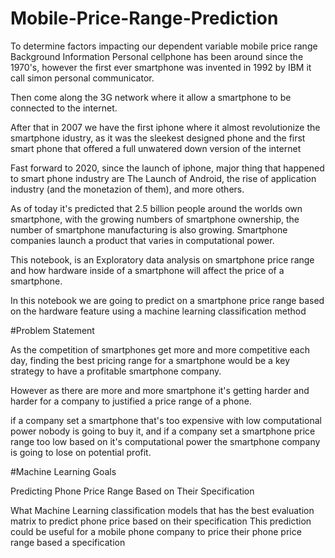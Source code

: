 # Mobile-Price-Range-Prediction
To determine factors impacting our dependent variable mobile price range
Background Information
Personal cellphone has been around since the 1970's, however the first ever smartphone was invented in 1992 by IBM it call simon personal communicator.

Then come along the 3G network where it allow a smartphone to be connected to the internet.

After that in 2007 we have the first iphone where it almost revolutionize the smartphone idustry, as it was the sleekest designed phone and the first smart phone that offered a full unwatered down version of the internet

Fast forward to 2020, since the launch of iphone, major thing that happened to smart phone industry are The Launch of Android, the rise of application industry (and the monetazion of them), and more others.

As of today it's predicted that 2.5 billion people around the worlds own smartphone, with the growing numbers of smartphone ownership, the number of smartphone manufacturing is also growing. Smartphone companies launch a product that varies in computational power.

This notebook, is an Exploratory data analysis on smartphone price range and how hardware inside of a smartphone will affect the price of a smartphone.

In this notebook we are going to predict on a smartphone price range based on the hardware feature using a machine learning classification method

#Problem Statement

As the competition of smartphones get more and more competitive each day, finding the best pricing range for a smartphone would be a key strategy to have a profitable smartphone company.

However as there are more and more smartphone it's getting harder and harder for a company to justified a price range of a phone.

if a company set a smartphone that's too expensive with low computational power nobody is going to buy it, and if a company set a smartphone price range too low based on it's computational power the smartphone company is going to lose on potential profit.

#Machine Learning Goals

Predicting Phone Price Range Based on Their Specification

What Machine Learning classification models that has the best evaluation matrix to predict phone price based on their specification
This prediction could be useful for a mobile phone company to price their phone price range based a specification
